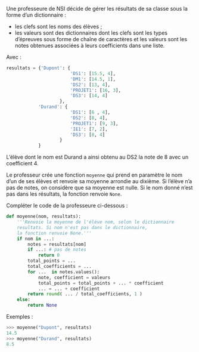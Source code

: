 Une professeure de NSI décide de gérer les résultats de sa classe sous la forme d’un
dictionnaire :

- les clefs sont les noms des élèves ;
- les valeurs sont des dictionnaires dont les clefs sont les types d’épreuves sous
forme de chaîne de caractères et les valeurs sont les notes obtenues associées à
leurs coefficients dans une liste.

Avec :

```python
resultats = {'Dupont': {
                        'DS1': [15.5, 4],
                        'DM1': [14.5, 1],
                        'DS2': [13, 4],
                        'PROJET1': [16, 3],
                        'DS3': [14, 4]
                    },
            'Durand': {
                        'DS1': [6 , 4],
                        'DS2': [8, 4],
                        'PROJET1': [9, 3],
                        'IE1': [7, 2],
                        'DS3': [8, 4]
                    }
            }
```

L’élève dont le nom est Durand a ainsi obtenu au DS2 la note de 8 avec un coefficient 4.

Le professeur crée une fonction `moyenne` qui prend en paramètre le nom d’un de ses
élèves et renvoie sa moyenne arrondie au dixième. Si l’élève n’a pas de notes, on considère
que sa moyenne est nulle. Si le nom donné n’est pas dans les résultats, la fonction renvoie
`None`.


Compléter le code de la professeure ci-dessous :
```python linenums='1'
def moyenne(nom, resultats):
    '''Renvoie la moyenne de l'élève nom, selon le dictionnaire 
    resultats. Si nom n'est pas dans le dictionnaire, 
    la fonction renvoie None.'''
    if nom in ...: 
        notes = resultats[nom]
        if ...: # pas de notes 
            return 0
        total_points = ... 
        total_coefficients = ... 
        for ...  in notes.values(): 
            note, coefficient = valeurs
            total_points = total_points + ... * coefficient 
            ... = ... + coefficient 
        return round( ... / total_coefficients, 1 ) 
    else:
        return None
```

Exemples :

```python
>>> moyenne("Dupont", resultats)
14.5
>>> moyenne("Durand", resultats)
8.5
```